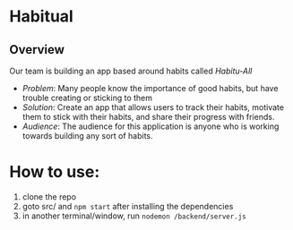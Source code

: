 # Habitual

## Overview
Our team is building an app based around habits called _Habitu-All_
- _Problem_: Many people know the importance of good habits, but have trouble creating or sticking to them
- _Solution_: Create an app that allows users to track their habits, motivate them to stick with their habits, and share their progress with friends. 
- _Audience_: The audience for this application is anyone who is working towards building any sort of habits.  

# How to use:

1. clone the repo
2. goto src/ and ```npm start``` after installing the dependencies
3. in another terminal/window, run ```nodemon /backend/server.js```
